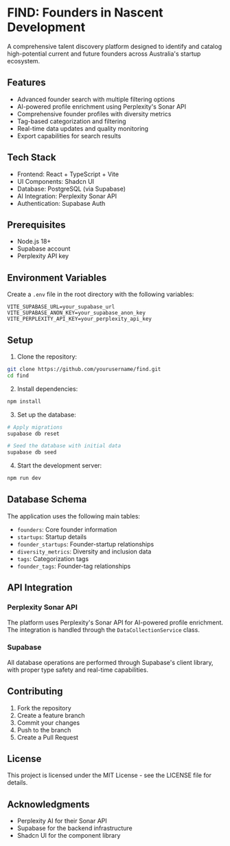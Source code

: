 # FIND: Founders in Nascent Development

A comprehensive talent discovery platform designed to identify and catalog high-potential current and future founders across Australia's startup ecosystem.

## Features

- Advanced founder search with multiple filtering options
- AI-powered profile enrichment using Perplexity's Sonar API
- Comprehensive founder profiles with diversity metrics
- Tag-based categorization and filtering
- Real-time data updates and quality monitoring
- Export capabilities for search results

## Tech Stack

- Frontend: React + TypeScript + Vite
- UI Components: Shadcn UI
- Database: PostgreSQL (via Supabase)
- AI Integration: Perplexity Sonar API
- Authentication: Supabase Auth

## Prerequisites

- Node.js 18+
- Supabase account
- Perplexity API key

## Environment Variables

Create a `.env` file in the root directory with the following variables:

```env
VITE_SUPABASE_URL=your_supabase_url
VITE_SUPABASE_ANON_KEY=your_supabase_anon_key
VITE_PERPLEXITY_API_KEY=your_perplexity_api_key
```

## Setup

1. Clone the repository:
```bash
git clone https://github.com/yourusername/find.git
cd find
```

2. Install dependencies:
```bash
npm install
```

3. Set up the database:
```bash
# Apply migrations
supabase db reset

# Seed the database with initial data
supabase db seed
```

4. Start the development server:
```bash
npm run dev
```

## Database Schema

The application uses the following main tables:

- `founders`: Core founder information
- `startups`: Startup details
- `founder_startups`: Founder-startup relationships
- `diversity_metrics`: Diversity and inclusion data
- `tags`: Categorization tags
- `founder_tags`: Founder-tag relationships

## API Integration

### Perplexity Sonar API

The platform uses Perplexity's Sonar API for AI-powered profile enrichment. The integration is handled through the `DataCollectionService` class.

### Supabase

All database operations are performed through Supabase's client library, with proper type safety and real-time capabilities.

## Contributing

1. Fork the repository
2. Create a feature branch
3. Commit your changes
4. Push to the branch
5. Create a Pull Request

## License

This project is licensed under the MIT License - see the LICENSE file for details.

## Acknowledgments

- Perplexity AI for their Sonar API
- Supabase for the backend infrastructure
- Shadcn UI for the component library
